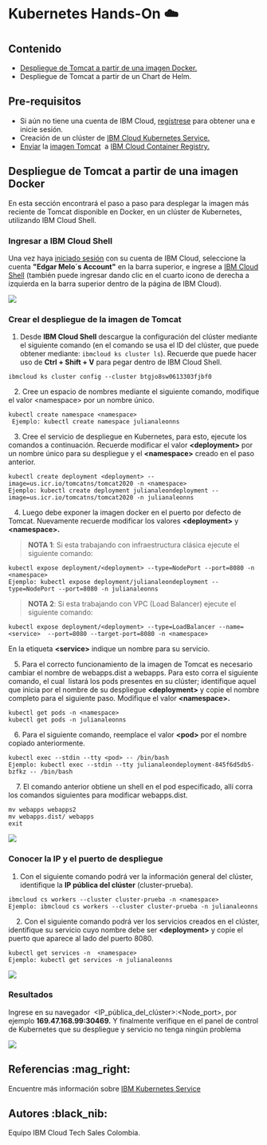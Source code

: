 # Kubernetes Hands-On ☁️

## Contenido

*   [Despliegue de Tomcat a partir de una imagen Docker.](#despliegue-de-tomcat-a-partir-de-una-imagen-docker)
*   Despliegue de Tomcat a partir de un Chart de Helm.

## Pre-requisitos

*   Si aún no tiene una cuenta de IBM Cloud, [regístrese](https://cloud.ibm.com/registration) para obtener una e inicie sesión.
*   Creación de un clúster de [IBM Cloud Kubernetes Service.](https://cloud.ibm.com/docs/containers?topic=containers-getting-started#clusters_gs)
*   [Enviar](https://docs.docker.com/engine/reference/commandline/push/) la [imagen Tomcat](https://hub.docker.com/_/tomcat)  a [IBM Cloud Container Registry.](https://cloud.ibm.com/docs/container-registry-cli-plugin?topic=container-registry-cli-plugin-containerregcli#bx_cr_image_list)

## Despliegue de Tomcat a partir de una imagen Docker 

En esta sección encontrará el paso a paso para desplegar la imagen más reciente de Tomcat disponible en Docker, en un clúster de Kubernetes, utilizando IBM Cloud Shell.

### **Ingresar a IBM Cloud Shell**

Una vez haya [iniciado sesión](https://cloud.ibm.com/login) con su cuenta de IBM Cloud, seleccione la cuenta **"Edgar Melo´s Account"** en la barra superior, e ingrese a [IBM Cloud Shell](https://cloud.ibm.com/shell) (también puede ingresar dando clic en el cuarto icono de derecha a izquierda en la barra superior dentro de la página de IBM Cloud).

![](https://user-images.githubusercontent.com/60897075/93522677-78789380-f8f7-11ea-94d7-ed27530b9210.gif)

### Crear el despliegue de la imagen de Tomcat

1.  Desde **IBM Cloud Shell** descargue la configuración del clúster mediante el siguiente comando (en el comando se usa el ID del clúster, que puede obtener mediante: `ibmcloud ks cluster ls`). Recuerde que puede hacer uso de **Ctrl + Shift + V** para pegar dentro de IBM Cloud Shell.

```
ibmcloud ks cluster config --cluster btgjo8sw0613303fjbf0
```

   2. Cree un espacio de nombres mediante el siguiente comando, modifique el valor \<namespace> por un nombre único.

```
kubectl create namespace <namespace>
 Ejemplo: kubectl create namespace julianaleonns
```

   3. Cree el servicio de despliegue en Kubernetes, para esto, ejecute los comandos a continuación. Recuerde modificar el valor **\<deployment>** por un nombre único para su despliegue y el **\<namespace>** creado en el paso anterior.

```
kubectl create deployment <deployment> --image=us.icr.io/tomcatns/tomcat2020 -n <namespace>
Ejemplo: kubectl create deployment julianaleondeployment --image=us.icr.io/tomcatns/tomcat2020 -n julianaleonns
```

   4. Luego debe exponer la imagen docker en el puerto por defecto de Tomcat. Nuevamente recuerde modificar los valores **\<deployment>** y **\<namespace>.**
>**NOTA 1**: Si esta trabajando con infraestructura clásica ejecute el siguiente comando:

```
kubectl expose deployment/<deployment> --type=NodePort --port=8080 -n <namespace>
Ejemplo: kubectl expose deployment/julianaleondeployment --type=NodePort --port=8080 -n julianaleonns
```

>**NOTA 2**: Si esta trabajando con VPC (Load Balancer) ejecute el siguiente comando:
```
kubectl expose deployment/<deployment> --type=LoadBalancer --name=<service>  --port=8080 --target-port=8080 -n <namespace>
```
En la etiqueta **\<service>** indique un nombre para su servicio.

   5. Para el correcto funcionamiento de la imagen de Tomcat es necesario cambiar el nombre de webapps.dist a webapps. Para esto corra el siguiente comando, el cual  listará los pods presentes en su clúster; identifique aquel que inicia por el nombre de su despliegue **\<deployment>** y copie el nombre completo para el siguiente paso. Modifique el valor **\<namespace>.**

```
kubectl get pods -n <namespace>
kubectl get pods -n julianaleonns
```

   6. Para el siguiente comando, reemplace el valor **\<pod>** por el nombre copiado anteriormente.

```
kubectl exec --stdin --tty <pod> -- /bin/bash 
Ejemplo: kubectl exec --stdin --tty julianaleondeployment-845f6d5db5-bzfkz -- /bin/bash
```

    7. El comando anterior obtiene un shell en el pod especificado, allí corra los comandos siguientes para modificar webapps.dist.

```
mv webapps webapps2
mv webapps.dist/ webapps
exit
```

![](https://user-images.githubusercontent.com/60897075/93119599-b53e5380-f687-11ea-9b6c-4623d5f447d8.png)

### Conocer la IP y el puerto de despliegue

1.  Con el siguiente comando podrá ver la información general del clúster, identifique la **IP pública del clúster** (cluster-prueba).

```
ibmcloud cs workers --cluster cluster-prueba -n <namespace>
Ejemplo: ibmcloud cs workers --cluster cluster-prueba -n julianaleonns
```

    2. Con el siguiente comando podrá ver los servicios creados en el clúster, identifique su servicio cuyo nombre debe ser **\<deployment>** y copie el puerto que aparece al lado del puerto 8080.

```
kubectl get services -n  <namespace>
Ejemplo: kubectl get services -n julianaleonns
```

![](https://user-images.githubusercontent.com/60897075/93119916-3a296d00-f688-11ea-8594-feed4169e1ee.png)

### **Resultados**

Ingrese en su navegador  \<IP\_pública\_del\_clúster>:\<Node\_port>, por ejemplo **169.47.168.99:30469.** Y finalmente verifique en el panel de control de Kubernetes que su despliegue y servicio no tenga ningún problema

![](https://user-images.githubusercontent.com/60897075/93120026-5af1c280-f688-11ea-90b8-c73e58f3bc99.gif)

## **Referencias** :mag\_right:

Encuentre más información sobre [IBM Kubernetes Service](https://cloud.ibm.com/docs/containers?topic=containers-getting-started)

## **Autores** :black\_nib:

Equipo IBM Cloud Tech Sales Colombia.
